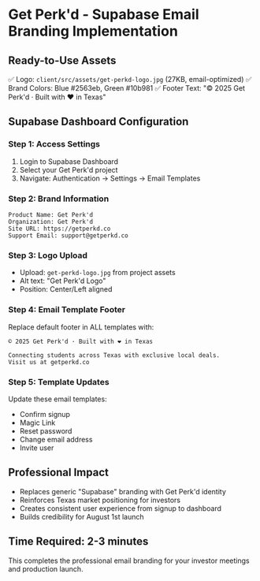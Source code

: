 # Get Perk'd - Supabase Email Branding Implementation

## Ready-to-Use Assets
✅ Logo: `client/src/assets/get-perkd-logo.jpg` (27KB, email-optimized)
✅ Brand Colors: Blue #2563eb, Green #10b981
✅ Footer Text: "© 2025 Get Perk'd · Built with ❤️ in Texas"

## Supabase Dashboard Configuration

### Step 1: Access Settings
1. Login to Supabase Dashboard
2. Select your Get Perk'd project
3. Navigate: Authentication → Settings → Email Templates

### Step 2: Brand Information
```
Product Name: Get Perk'd
Organization: Get Perk'd
Site URL: https://getperkd.co
Support Email: support@getperkd.co
```

### Step 3: Logo Upload
- Upload: `get-perkd-logo.jpg` from project assets
- Alt text: "Get Perk'd Logo"
- Position: Center/Left aligned

### Step 4: Email Template Footer
Replace default footer in ALL templates with:
```
© 2025 Get Perk'd · Built with ❤️ in Texas

Connecting students across Texas with exclusive local deals.
Visit us at getperkd.co
```

### Step 5: Template Updates
Update these email templates:
- Confirm signup
- Magic Link
- Reset password  
- Change email address
- Invite user

## Professional Impact
- Replaces generic "Supabase" branding with Get Perk'd identity
- Reinforces Texas market positioning for investors
- Creates consistent user experience from signup to dashboard
- Builds credibility for August 1st launch

## Time Required: 2-3 minutes
This completes the professional email branding for your investor meetings and production launch.